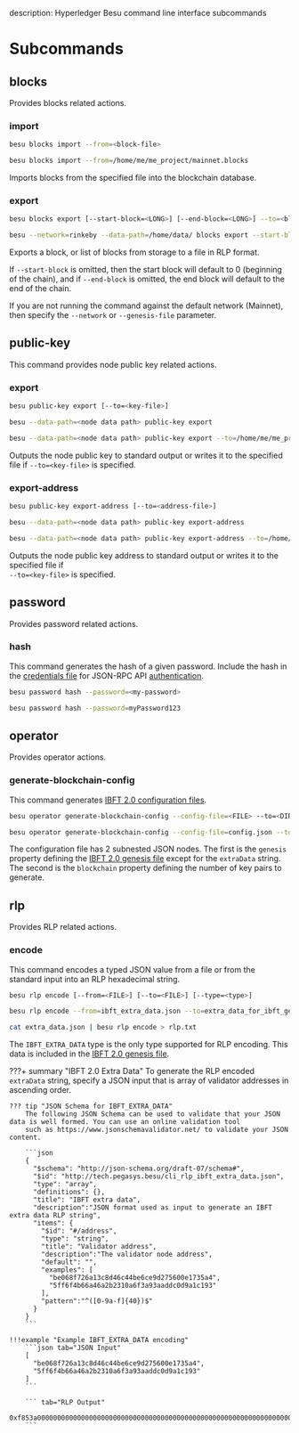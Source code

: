 description: Hyperledger Besu command line interface subcommands
<!--- END of page meta data -->

# Subcommands

## blocks

Provides blocks related actions.

### import

```bash tab="Syntax"
besu blocks import --from=<block-file>
```

```bash tab="Example"
besu blocks import --from=/home/me/me_project/mainnet.blocks
```

Imports blocks from the specified file into the blockchain database.

### export

```bash tab="Syntax"
besu blocks export [--start-block=<LONG>] [--end-block=<LONG>] --to=<block-file>
```

```bash tab="Example"
besu --network=rinkeby --data-path=/home/data/ blocks export --start-block=100 --end-block=300 --to=/home/exportblock.bin
```

Exports a block, or list of blocks from storage to a file in RLP format. 

If `--start-block` is omitted, then the start block will default to 0 (beginning of the chain), and if `--end-block` is omitted, the end block will default to the end of the chain.

If you are not running the command against the default network (Mainnet), then specify the `--network` or `--genesis-file` parameter.

## public-key

This command provides node public key related actions.

### export

```bash tab="Syntax"
besu public-key export [--to=<key-file>]
```

```bash tab="Example (to standard output)"
besu --data-path=<node data path> public-key export
```

```bash tab="Example (to file)"
besu --data-path=<node data path> public-key export --to=/home/me/me_project/not_precious_pub_key
```

Outputs the node public key to standard output or writes it to the specified file if 
`--to=<key-file>` is specified. 

### export-address

```bash tab="Syntax"
besu public-key export-address [--to=<address-file>]
```

```bash tab="Example (to standard output)"
besu --data-path=<node data path> public-key export-address
```

```bash tab="Example (to file)"
besu --data-path=<node data path> public-key export-address --to=/home/me/me_project/me_node_address
```

Outputs the node public key address to standard output or writes it to the specified file if  
`--to=<key-file>` is specified. 

## password

Provides password related actions.

### hash

This command generates the hash of a given password. Include the hash in the [credentials file](../../HowTo/Interact/APIs/Authentication.md#credentials-file)
 for JSON-RPC API [authentication](../../HowTo/Interact/APIs/Authentication.md). 

```bash tab="Syntax"
besu password hash --password=<my-password>
```

```bash tab="Example"
besu password hash --password=myPassword123
```

## operator

Provides operator actions.

### generate-blockchain-config

This command generates [IBFT 2.0 configuration files](../../Tutorials/Private-Network/Create-IBFT-Network.md). 

```bash tab="Syntax"
besu operator generate-blockchain-config --config-file=<FILE> --to=<DIRECTORY> [--genesis-file-name=<FILE>] [--private-key-file-name=<FILE>] [--public-key-file-name=<FILE>]
```

```bash tab="Example"
besu operator generate-blockchain-config --config-file=config.json --to=myNetworkFiles
```

The configuration file has 2 subnested JSON nodes. The first is the `genesis` property defining 
the [IBFT 2.0 genesis file](../../HowTo/Configure/Consensus-Protocols/IBFT.md#genesis-file) except for the `extraData` string. The 
second is the `blockchain` property defining the number of key pairs to generate.  

## rlp

Provides RLP related actions.

### encode

This command encodes a typed JSON value from a file or from the standard input into an RLP hexadecimal string.

```bash tab="Syntax"
besu rlp encode [--from=<FILE>] [--to=<FILE>] [--type=<type>]
```

```bash tab="File Example"
besu rlp encode --from=ibft_extra_data.json --to=extra_data_for_ibft_genesis.txt --type=IBFT_EXTRA_DATA
```

```bash tab="Standart Input/Output Example"
cat extra_data.json | besu rlp encode > rlp.txt
```

The `IBFT_EXTRA_DATA` type is the only type supported for RLP encoding.
This data is included in the [IBFT 2.0 genesis file](../../HowTo/Configure/Consensus-Protocols/IBFT.md#genesis-file).

???+ summary "IBFT 2.0 Extra Data"
    To generate the RLP encoded `extraData` string, specify a JSON input that is array of validator addresses 
    in ascending order.

    ??? tip "JSON Schema for IBFT_EXTRA_DATA"
        The following JSON Schema can be used to validate that your JSON data is well formed. You can use an online validation tool
        such as https://www.jsonschemavalidator.net/ to validate your JSON content.
        
        ```json
        {
          "$schema": "http://json-schema.org/draft-07/schema#",
          "$id": "http://tech.pegasys.besu/cli_rlp_ibft_extra_data.json",
          "type": "array",
          "definitions": {},
          "title": "IBFT extra data",
          "description":"JSON format used as input to generate an IBFT extra data RLP string",
          "items": {
            "$id": "#/address",
            "type": "string",
            "title": "Validator address",
            "description":"The validator node address",
            "default": "",
            "examples": [
              "be068f726a13c8d46c44be6ce9d275600e1735a4",
              "5ff6f4b66a46a2b2310a6f3a93aaddc0d9a1c193"
            ],
            "pattern":"^([0-9a-f]{40})$"
          }
        }
        ``` 
        
    !!!example "Example IBFT_EXTRA_DATA encoding"
        ```json tab="JSON Input"
        [
          "be068f726a13c8d46c44be6ce9d275600e1735a4",
          "5ff6f4b66a46a2b2310a6f3a93aaddc0d9a1c193"
        ]
        ```
        
        ``` tab="RLP Output"
        0xf853a00000000000000000000000000000000000000000000000000000000000000000ea94be068f726a13c8d46c44be6ce9d275600e1735a4945ff6f4b66a46a2b2310a6f3a93aaddc0d9a1c193808400000000c0
        ```